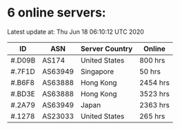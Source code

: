 # 6 online servers:

Latest update at: Thu Jun 18 06:10:12 UTC 2020

| ID | ASN | Server Country | Online |
| -- | --- | -------------- | ------ |
| #.D09B | AS174 | United States | 800 hrs |
| #.7F1D | AS63949 | Singapore | 50 hrs |
| #.B6F8 | AS63888 | Hong Kong | 2454 hrs |
| #.BD3E | AS63888 | Hong Kong | 3523 hrs |
| #.2A79 | AS63949 | Japan | 2363 hrs |
| #.1278 | AS23033 | United States | 265 hrs |

